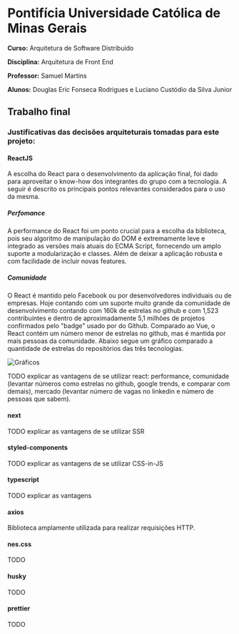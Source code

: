 # Pontifícia Universidade Católica de Minas Gerais

**Curso:** Arquitetura de Software Distribuído

**Disciplina:** Arquitetura de Front End

**Professor:** Samuel Martins

**Alunos:** Douglas Eric Fonseca Rodrigues e Luciano Custódio da Silva Junior

## Trabalho final

### Justificativas das decisões arquiteturais tomadas para este projeto:

#### ReactJS

A escolha do React para o desenvolvimento da aplicação final, foi dado para aproveitar o know-how dos integrantes do grupo com a tecnologia. A seguir é descrito os principais pontos relevantes considerados para o uso da mesma.

##### Perfomance

A performance do React foi um ponto crucial para a escolha da biblioteca, pois seu algoritmo de manipulação do DOM é extremamente leve e integrado as versões mais atuais do ECMA Script, fornecendo um amplo suporte a modularização e classes. Além de deixar a aplicação robusta e com facilidade de incluir novas features.

##### Comunidade

O React é mantido pelo Facebook ou por desenvolvedores individuais ou de empresas. Hoje contando com um suporte muito grande da comunidade de desenvolvimento contando com 160k de estrelas no github e com 1,523 contribuintes e dentro de aproximadamente 5,1 milhões de projetos confirmados pelo "badge" usado por do Github. Comparado ao Vue, o React contém um número menor de estrelas no github, mas é mantida por mais pessoas da comunidade. Abaixo segue um gráfico comparado a quantidade de estrelas do repositórios das três tecnologias.

![Gráficos ](https://star-history.t9t.io/#facebook/react&vuejs/vue&angular/angular "graphics")

TODO explicar as vantagens de se utilizar react: performance, comunidade (levantar números como estrelas no github, google trends, e comparar com demais), mercado (levantar número de vagas no linkedin e número de pessoas que sabem).

#### next

TODO explicar as vantagens de se utilizar SSR

#### styled-components

TODO explicar as vantagens de se utilizar CSS-in-JS

#### typescript

TODO explicar as vantagens

#### axios

Biblioteca amplamente utilizada para realizar requisições HTTP.

#### nes.css

TODO

#### husky

TODO

#### prettier

TODO
